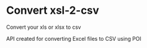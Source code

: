 # Convert xsl-2-csv
Convert your xls or xlsx to csv

API created for converting Excel files to CSV using POI
